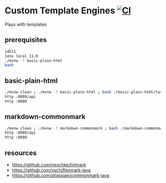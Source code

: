 # Custom Template Engines [![CI](https://github.com/daggerok/plays-with-custom-template-engines/workflows/CI/badge.svg)](https://github.com/daggerok/plays-with-custom-template-engines/actions?query=workflow%3ACI)
Plays with templates

## prerequisites

```bash
jdk11
jenv local 11.0
./mvnw -f basic-plain-html
bash
```

## basic-plain-html

```bash
./mvnw clean ; ./mvnw -f basic-plain-html ; bash ./basic-plain-html/target/*jar &
http :8080/api
http :8080
```

## markdown-commonmark

```bash
./mvnw clean ; ./mvnw -f markdown-commonmark ; bash ./markdown-commonmark/target/*jar &
http :8080/api
http :8080
```


## resources

* https://github.com/rjeschke/txtmark
* https://github.com/vsch/flexmark-java
* https://github.com/atlassian/commonmark-java
